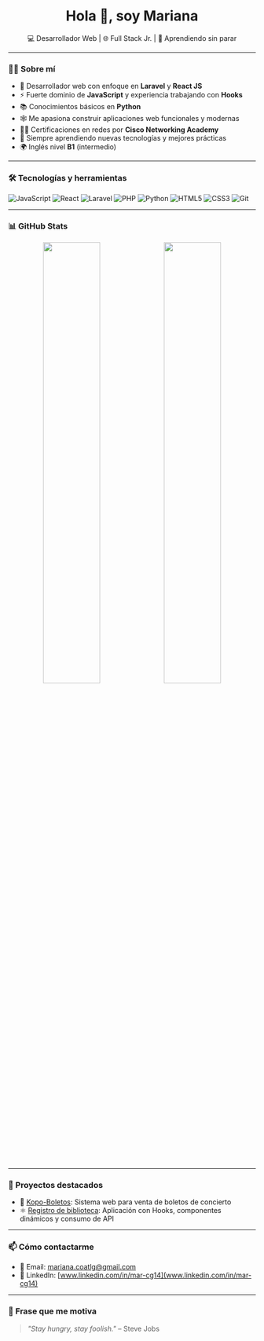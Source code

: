 <h1 align="center">Hola 👋, soy Mariana</h1>
<p align="center">💻 Desarrollador Web | 🌐 Full Stack Jr. | 🚀 Aprendiendo sin parar</p>

---

### 🙋‍♂️ Sobre mí

- 🎯 Desarrollador web con enfoque en **Laravel** y **React JS**
- ⚡ Fuerte dominio de **JavaScript** y experiencia trabajando con **Hooks**
- 📚 Conocimientos básicos en **Python**
- 🕸️ Me apasiona construir aplicaciones web funcionales y modernas
- 🧑‍🎓 Certificaciones en redes por **Cisco Networking Academy**
- 🧠 Siempre aprendiendo nuevas tecnologías y mejores prácticas
- 🌍 Inglés nivel **B1** (intermedio)

---

### 🛠 Tecnologías y herramientas

![JavaScript](https://img.shields.io/badge/JavaScript-F7DF1E?style=for-the-badge&logo=javascript&logoColor=black)
![React](https://img.shields.io/badge/React-20232A?style=for-the-badge&logo=react&logoColor=61DAFB)
![Laravel](https://img.shields.io/badge/Laravel-F55247?style=for-the-badge&logo=laravel&logoColor=white)
![PHP](https://img.shields.io/badge/PHP-777BB4?style=for-the-badge&logo=php&logoColor=white)
![Python](https://img.shields.io/badge/Python-3776AB?style=for-the-badge&logo=python&logoColor=white)
![HTML5](https://img.shields.io/badge/HTML5-E34F26?style=for-the-badge&logo=html5&logoColor=white)
![CSS3](https://img.shields.io/badge/CSS3-1572B6?style=for-the-badge&logo=css3&logoColor=white)
![Git](https://img.shields.io/badge/Git-F05032?style=for-the-badge&logo=git&logoColor=white)

---

### 📊 GitHub Stats

<p align="center">
  <img width="48%" src="https://github-readme-stats.vercel.app/api?username=tuusuario&show_icons=true&theme=tokyonight" />
  <img width="48%" src="https://github-readme-streak-stats.herokuapp.com/?user=tuusuario&theme=tokyonight" />
</p>

---

### 📌 Proyectos destacados

- 🧾 [Kopo-Boletos](https://github.com/tuusuario/proyecto-laravel): Sistema web para venta de boletos de concierto
- ⚛️ [Registro de biblioteca](https://github.com/tuusuario/proyecto-react): Aplicación con Hooks, componentes dinámicos y consumo de API

---

### 📫 Cómo contactarme

- 📧 Email: mariana.coatlg@gmail.com
- 💼 LinkedIn: [www.linkedin.com/in/mar-cg14](www.linkedin.com/in/mar-cg14)

---

### 💬 Frase que me motiva

> *"Stay hungry, stay foolish."* – Steve Jobs
